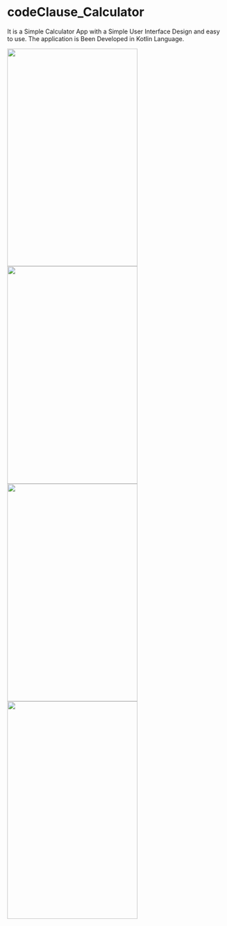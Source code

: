 # codeClause_Calculator
It is a Simple Calculator App with a Simple User Interface Design and easy to use.
The application is Been Developed in Kotlin Language.

<img src="https://user-images.githubusercontent.com/112484094/197384921-7ca01f7b-1f54-4a1c-9ba3-72cc872fe7e9.jpg" width=300 height=500>
<img src="https://user-images.githubusercontent.com/112484094/197385020-aeda1324-f5fb-4106-82aa-e4c0fd457ecf.jpg" width=300 height=500>
<img src="https://user-images.githubusercontent.com/112484094/197385040-a2926fbf-b72a-4ecc-9a3f-c57b1970768d.jpg" width=300 height=500>
<img src="https://user-images.githubusercontent.com/112484094/197385067-dff60225-3f18-44de-8733-3cc97e13a80b.jpg" width=300 height=500>

